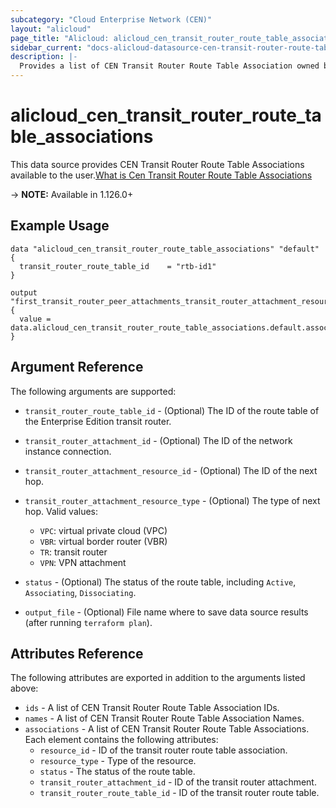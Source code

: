 ```yaml
---
subcategory: "Cloud Enterprise Network (CEN)"
layout: "alicloud"
page_title: "Alicloud: alicloud_cen_transit_router_route_table_associations"
sidebar_current: "docs-alicloud-datasource-cen-transit-router-route-table-associations"
description: |-
  Provides a list of CEN Transit Router Route Table Association owned by an Alibaba Cloud account.
---
```


# alicloud\_cen\_transit\_router\_route\_table\_associations

This data source provides CEN Transit Router Route Table Associations available to the user.[What is Cen Transit Router Route Table Associations](https://help.aliyun.com/document_detail/261243.html)

-> **NOTE:** Available in 1.126.0+

## Example Usage

```
data "alicloud_cen_transit_router_route_table_associations" "default" {
  transit_router_route_table_id    = "rtb-id1"
}

output "first_transit_router_peer_attachments_transit_router_attachment_resource_type" {
  value = data.alicloud_cen_transit_router_route_table_associations.default.associations.0.resource_type
}
```

## Argument Reference

The following arguments are supported:

* `transit_router_route_table_id` - (Optional) The ID of the route table of the Enterprise Edition transit router.
* `transit_router_attachment_id` - (Optional) The ID of the network instance connection. 
* `transit_router_attachment_resource_id` - (Optional) The ID of the next hop.
* `transit_router_attachment_resource_type` - (Optional) The type of next hop. Valid values:
  * `VPC`: virtual private cloud (VPC)
  * `VBR`: virtual border router (VBR)
  * `TR`: transit router
  * `VPN`: VPN attachment
  
* `status` - (Optional) The status of the route table, including `Active`, `Associating`, `Dissociating`.
* `output_file` - (Optional) File name where to save data source results (after running `terraform plan`).

## Attributes Reference

The following attributes are exported in addition to the arguments listed above:

* `ids` - A list of CEN Transit Router Route Table Association IDs.
* `names` - A list of CEN Transit Router Route Table Association Names.
* `associations` - A list of CEN Transit Router Route Table Associations. Each element contains the following attributes:
    * `resource_id` - ID of the transit router route table association.
    * `resource_type` - Type of the resource.
    * `status` - The status of the route table.
    * `transit_router_attachment_id` - ID of the transit router attachment.
    * `transit_router_route_table_id` - ID of the transit router route table.

